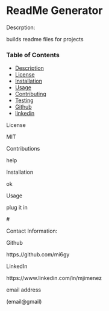 
# ReadMe Generator

<p>Descrption:</p>
builds readme files for projects 

### Table of Contents
* [Description](#descripe)
* [License](#license)
* [Installation](#install)
* [Usage](#usage)
* [Contributing](#contributing)
* [Testing](#test)
* [Github](#github)
* [linkedin](#linked)

<p>License</p>
MIT

<p>Contributions</p>
help

<p>Installation</p>
ok

<p>Usage</p>
plug it in

#<p>Contact Information:
<p>Github</p>
<a>https.//github.com/mi6gy</a>
<p>LinkedIn</p>
<a>https://www.linkedin.com/in/mjimenez</a>
<p>email address</p>
(email@gmail)
